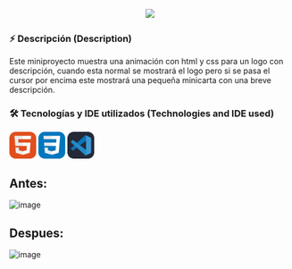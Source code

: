 <p align="center">
  <a href="https://github.com/fairyland0926"><img src="https://readme-typing-svg.herokuapp.com/?lines=Minicarta%20para%20Academia;de%20Marinera&font=Pacifico&center=true&width=650&height=120&color=58a6ff&vCenter=true&size=45%22"></a>
</p>

### ⚡ Descripción (Description)

Este miniproyecto muestra una animación con html y css para un logo con descripción, cuando esta normal se mostrará el logo pero 
si se pasa el cursor por encima este mostrará una pequeña minicarta con una breve descripción.

### 🛠️ Tecnologías y IDE utilizados (Technologies and IDE used)

<img src="./icons/HTML.svg" width="48"> <img src="./icons/CSS.svg" width="48"> <img src="./icons/VSCode-Dark.svg" width="48">

## Antes:

![image](https://user-images.githubusercontent.com/104664312/223953727-9987333b-9b68-42c8-ad2c-6498f353a722.png)

## Despues:

![image](https://user-images.githubusercontent.com/104664312/223953794-81fb51a1-652e-4582-b4a0-3f32acd97dd6.png)

